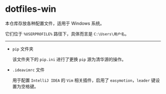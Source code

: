 # dotfiles-win

本仓库存放各种配置文件，适用于 Windows 系统。

它们位于 `%USERPROFILE%` 路径下，具体而言是 `C:\Users\用户名`。

---

- `pip` 文件夹

  该文件夹下的 `pip.ini` 进行了更换 `pip` 源为清华源的操作。

- `.ideavimrc` 文件

  用于配置 `IntelliJ IDEA` 的 `Vim` 相关插件，启用了 `easymotion`，`leader` 键设置为空格键。

